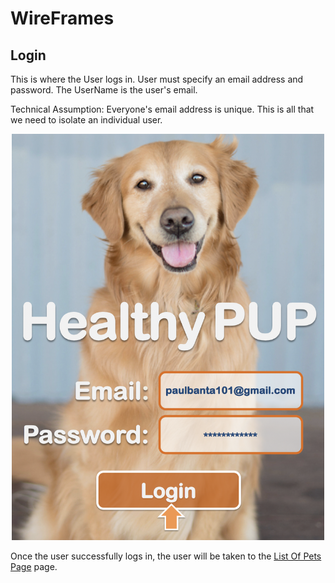 # WireFrames
## Login
 
This is where the User logs in. User must specify an email address and password. The UserName is the user's email.

Technical Assumption: Everyone's email address is unique. This is  all that we need to isolate an individual user. 

<p align="center">
<img src="https://github.com/peaharris/HealthyPUP/blob/master/WireFrames/Photos/1Login.png" width="500" height="650">
</p>

Once the user successfully logs in, the user will be taken to the [List Of Pets Page](ListOfPetsPage.md) page.
